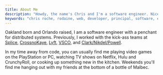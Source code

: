 ```yaml
---
title: About Me
description: "Howdy, the name's Chris and I'm a software engineer. Nice to meet you!"
keywords: "chris roche, rodaine, web, developer, principal, software, engineer, distributed systems, distsys, backend, golang, go, javascript, rust, typescript"
---
```


Oakland born and Orlando raised, I am a software engineer with a penchant for distributed systems. Previously, I worked with the kick-ass teams at [Splice][splice], [CrossnoKaye][crossnokaye], [Lyft][lyft], [VSCO][vsco], and [Clark/Nikdel/Powell][cnp].

In my time away from code, you can usually find me playing video games on the PlayStation or PC, watching TV shows on Netflix, Hulu and CrunchyRoll, or cooking up something new in the kitchen. Weekends you'll find me hanging out with my friends at the bottom of a bottle of Malbec.

[splice]: https://splice.com/
[crossnokaye]: https://crossnokaye.com/
[lyft]: https://www.lyft.com
[vsco]: https://vsco.co
[cnp]: http://www.clarknikdelpowell.com
